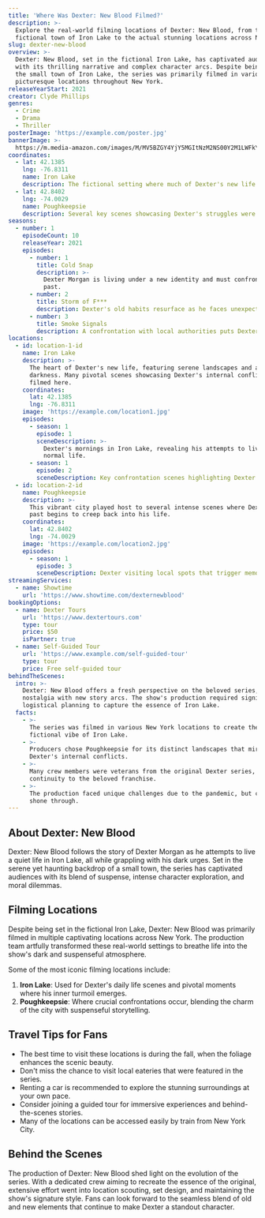 ```yaml
---
title: 'Where Was Dexter: New Blood Filmed?'
description: >-
  Explore the real-world filming locations of Dexter: New Blood, from the
  fictional town of Iron Lake to the actual stunning locations across New York.
slug: dexter-new-blood
overview: >-
  Dexter: New Blood, set in the fictional Iron Lake, has captivated audiences
  with its thrilling narrative and complex character arcs. Despite being set in
  the small town of Iron Lake, the series was primarily filmed in various
  picturesque locations throughout New York.
releaseYearStart: 2021
creator: Clyde Phillips
genres:
  - Crime
  - Drama
  - Thriller
posterImage: 'https://example.com/poster.jpg'
bannerImage: >-
  https://m.media-amazon.com/images/M/MV5BZGY4YjY5MGItNzM2NS00Y2M1LWFkYTYtZjI0ZDk3NTE0NmE0XkEyXkFqcGc@._V1_SX300.jpg
coordinates:
  - lat: 42.1385
    lng: -76.8311
    name: Iron Lake
    description: The fictional setting where much of Dexter's new life unfolds.
  - lat: 42.8402
    lng: -74.0029
    name: Poughkeepsie
    description: Several key scenes showcasing Dexter's struggles were filmed here.
seasons:
  - number: 1
    episodeCount: 10
    releaseYear: 2021
    episodes:
      - number: 1
        title: Cold Snap
        description: >-
          Dexter Morgan is living under a new identity and must confront his
          past.
      - number: 2
        title: Storm of F***
        description: Dexter's old habits resurface as he faces unexpected challenges.
      - number: 3
        title: Smoke Signals
        description: A confrontation with local authorities puts Dexter's new life at risk.
locations:
  - id: location-1-id
    name: Iron Lake
    description: >-
      The heart of Dexter's new life, featuring serene landscapes and a hidden
      darkness. Many pivotal scenes showcasing Dexter's internal conflicts were
      filmed here.
    coordinates:
      lat: 42.1385
      lng: -76.8311
    image: 'https://example.com/location1.jpg'
    episodes:
      - season: 1
        episode: 1
        sceneDescription: >-
          Dexter's mornings in Iron Lake, revealing his attempts to live a
          normal life.
      - season: 1
        episode: 2
        sceneDescription: Key confrontation scenes highlighting Dexter's return to his old ways.
  - id: location-2-id
    name: Poughkeepsie
    description: >-
      This vibrant city played host to several intense scenes where Dexter's
      past begins to creep back into his life.
    coordinates:
      lat: 42.8402
      lng: -74.0029
    image: 'https://example.com/location2.jpg'
    episodes:
      - season: 1
        episode: 3
        sceneDescription: Dexter visiting local spots that trigger memories of his former life.
streamingServices:
  - name: Showtime
    url: 'https://www.showtime.com/dexternewblood'
bookingOptions:
  - name: Dexter Tours
    url: 'https://www.dextertours.com'
    type: tour
    price: $50
    isPartner: true
  - name: Self-Guided Tour
    url: 'https://www.example.com/self-guided-tour'
    type: tour
    price: Free self-guided tour
behindTheScenes:
  intro: >-
    Dexter: New Blood offers a fresh perspective on the beloved series, blending
    nostalgia with new story arcs. The show's production required significant
    logistical planning to capture the essence of Iron Lake.
  facts:
    - >-
      The series was filmed in various New York locations to create the
      fictional vibe of Iron Lake.
    - >-
      Producers chose Poughkeepsie for its distinct landscapes that mirror
      Dexter's internal conflicts.
    - >-
      Many crew members were veterans from the original Dexter series, bringing
      continuity to the beloved franchise.
    - >-
      The production faced unique challenges due to the pandemic, but creativity
      shone through.
---
```


## About Dexter: New Blood

Dexter: New Blood follows the story of Dexter Morgan as he attempts to live a quiet life in Iron Lake, all while grappling with his dark urges. Set in the serene yet haunting backdrop of a small town, the series has captivated audiences with its blend of suspense, intense character exploration, and moral dilemmas.

## Filming Locations

Despite being set in the fictional Iron Lake, Dexter: New Blood was primarily filmed in multiple captivating locations across New York. The production team artfully transformed these real-world settings to breathe life into the show's dark and suspenseful atmosphere.

Some of the most iconic filming locations include:

1. **Iron Lake**: Used for Dexter's daily life scenes and pivotal moments where his inner turmoil emerges.
2. **Poughkeepsie**: Where crucial confrontations occur, blending the charm of the city with suspenseful storytelling.

## Travel Tips for Fans

- The best time to visit these locations is during the fall, when the foliage enhances the scenic beauty.
- Don't miss the chance to visit local eateries that were featured in the series.
- Renting a car is recommended to explore the stunning surroundings at your own pace.
- Consider joining a guided tour for immersive experiences and behind-the-scenes stories.
- Many of the locations can be accessed easily by train from New York City.

## Behind the Scenes

The production of Dexter: New Blood shed light on the evolution of the series. With a dedicated crew aiming to recreate the essence of the original, extensive effort went into location scouting, set design, and maintaining the show's signature style. Fans can look forward to the seamless blend of old and new elements that continue to make Dexter a standout character.
